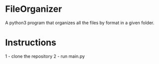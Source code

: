 # FileOrganizer
A python3 program that organizes all the files by format in a given folder.

# Instructions
1 - clone the repository
2 - run main.py
